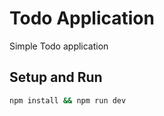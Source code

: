 # Todo Application

Simple Todo application

## Setup and Run

```bash
npm install && npm run dev
```
